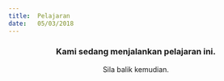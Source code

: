 ```yaml
---
title:  Pelajaran
date:   05/03/2018
---
```


### <center>Kami sedang menjalankan pelajaran ini.</center>
<center>Sila balik kemudian.</center>